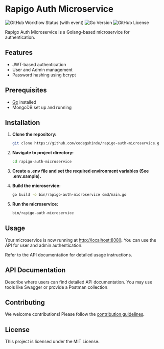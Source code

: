 # Rapigo Auth Microservice

![GitHub Workflow Status (with event)](https://img.shields.io/github/actions/workflow/status/codegshinde/rapigo-auth-microservice/Go?label=build)
![Go Version](https://img.shields.io/badge/go-1.21.4-blue)
![GitHub License](https://img.shields.io/github/license/codegshinde/rapigo-auth-microservice?style=flat)

Rapigo Auth Microservice is a Golang-based microservice for authentication.

## Features

- JWT-based authentication
- User and Admin management
- Password hashing using bcrypt

## Prerequisites

- [Go](https://golang.org/dl/) installed
- MongoDB set up and running

## Installation

1. **Clone the repository:**

   ```bash
   git clone https://github.com/codegshinde/rapigo-auth-microservice.git
   ```

2. **Navigate to project directory:**

   ```bash
   cd rapigo-auth-microservice
   ```

3. **Create a .env file and set the required environment variables (See .env.sample).**

4. **Build the microservice:**

   ```bash
   go build -o bin/rapigo-auth-microservice cmd/main.go
   ```

5. **Run the microservice:**

   ```bash
   bin/rapigo-auth-microservice
   ```

## Usage

Your microservice is now running at [http://localhost:8080](http://localhost:8080). You can use the API for user and admin authentication.

Refer to the API documentation for detailed usage instructions.

## API Documentation

Describe where users can find detailed API documentation. You may use tools like Swagger or provide a Postman collection.

## Contributing

We welcome contributions! Please follow the [contribution guidelines](CONTRIBUTING.md).

## License

This project is licensed under the MIT License.
